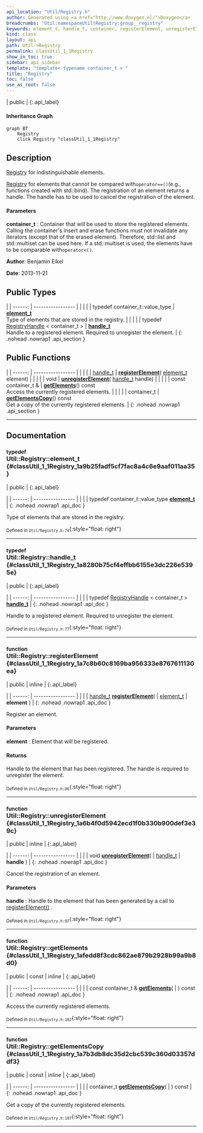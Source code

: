 ```yaml
---
api_location: "Util/Registry.h"
author: Generated using <a href="http://www.doxygen.nl/">Doxygen</a>
breadcrumbs: "Util:namespaceUtil|Registry:group__registry"
keywords: element_t, handle_t, container, registerElement, unregisterElement, getElements, getElementsCopy
kind: class
layout: api
path: Util->Registry
permalink: classUtil_1_1Registry
show_in_toc: true
sidebar: api_sidebar
template: "template< typename container_t > "
title: "Registry"
toc: false
use_as_root: false
---
```


| public |
{:.api_label}

#### Inheritance Graph

```mermaid
graph BT
	Registry
	click Registry "classUtil_1_1Registry"
```

## Description

[Registry](classUtil_1_1Registry) for indistinguishable elements.

 [Registry](classUtil_1_1Registry) for elements that cannot be compared with`operator==()`(e.g., functions created with std::bind). The registration of an element returns a handle. The handle has to be used to cancel the registration of the element.


#### Parameters
**container_t**
:  Container that will be used to store the registered elements. Calling the container's insert and erase functions must not invalidate any iterators (except that of the erased element). Therefore, std::list and std::multiset can be used here. If a std::multiset is used, the elements have to be comparable with`operator<()`.





**Author**: Benjamin Eikel



**Date**: 2013-11-21





## Public Types

|
| ------: | ----------------- |
|  | |
| typedef container_t::value_type | **[element_t](#classUtil_1_1Registry_1a9b25fadf5cf7fac8a4c6e9aaf011aa35)**  <br/> Type of elements that are stored in the registry. |
|  | |
| typedef [RegistryHandle](classUtil_1_1RegistryHandle) < container_t > | **[handle_t](#classUtil_1_1Registry_1a8280b75cf4effbb6155e3dc226e5395e)**  <br/> Handle to a registered element. Required to unregister the element. |
{: .nohead .nowrap1 .api_section }


## Public Functions

|
| ------: | ----------------- |
|  | |
| [handle_t](classUtil_1_1Registry#classUtil_1_1Registry_1a8280b75cf4effbb6155e3dc226e5395e) | **[registerElement](#classUtil_1_1Registry_1a7c8b60c8169ba956333e8767611130ea)**( [element_t](classUtil_1_1Registry#classUtil_1_1Registry_1a9b25fadf5cf7fac8a4c6e9aaf011aa35)  element) |
|  | |
| void | **[unregisterElement](#classUtil_1_1Registry_1a6b4f0d5942ecd1f0b330b900def3e39c)**( [handle_t](classUtil_1_1Registry#classUtil_1_1Registry_1a8280b75cf4effbb6155e3dc226e5395e)  handle) |
|  | |
| const container_t & | **[getElements](#classUtil_1_1Registry_1afedd8f3cdc862ae879b2928b99a9b8d0)**() const <br/> Access the currently registered elements. |
|  | |
| container_t | **[getElementsCopy](#classUtil_1_1Registry_1a7b3db8dc35d2cbc539c360d03357ddf3)**() const <br/> Get a copy of the currently registered elements. |
{: .nohead .nowrap1 .api_section }


-------------------------------------------------------------------

## Documentation

### <small>typedef</small><br/> Util::Registry::element_t {#classUtil_1_1Registry_1a9b25fadf5cf7fac8a4c6e9aaf011aa35}

| public |
{:.api_label}

|
| ------: | ----------------- |
|  |
| typedef container_t::value_type **[element_t](#classUtil_1_1Registry_1a9b25fadf5cf7fac8a4c6e9aaf011aa35)**  |
{: .nohead .nowrap1 .api_doc }

Type of elements that are stored in the registry.





<sub>Defined in `Util/Registry.h:74`</sub>{:style="float: right"}

-------------------------------------------------------------------

### <small>typedef</small><br/> Util::Registry::handle_t {#classUtil_1_1Registry_1a8280b75cf4effbb6155e3dc226e5395e}

| public |
{:.api_label}

|
| ------: | ----------------- |
|  |
| typedef [RegistryHandle](classUtil_1_1RegistryHandle) < container_t > **[handle_t](#classUtil_1_1Registry_1a8280b75cf4effbb6155e3dc226e5395e)**  |
{: .nohead .nowrap1 .api_doc }

Handle to a registered element. Required to unregister the element.





<sub>Defined in `Util/Registry.h:77`</sub>{:style="float: right"}

-------------------------------------------------------------------

### <small>function</small><br/> Util::Registry::registerElement {#classUtil_1_1Registry_1a7c8b60c8169ba956333e8767611130ea}

| public | inline |
{:.api_label}

|
| ------: | ----------------- |
|  |
| [handle_t](classUtil_1_1Registry#classUtil_1_1Registry_1a8280b75cf4effbb6155e3dc226e5395e) **[registerElement](#classUtil_1_1Registry_1a7c8b60c8169ba956333e8767611130ea)**( |  [element_t](classUtil_1_1Registry#classUtil_1_1Registry_1a9b25fadf5cf7fac8a4c6e9aaf011aa35)  | **element** ) |
{: .nohead .nowrap1 .api_doc }



Register an element.


#### Parameters
**element**
:  Element that will be registered.




#### Returns
Handle to the element that has been registered. The handle is required to unregister the element.





<sub>Defined in `Util/Registry.h:86`</sub>{:style="float: right"}

-------------------------------------------------------------------

### <small>function</small><br/> Util::Registry::unregisterElement {#classUtil_1_1Registry_1a6b4f0d5942ecd1f0b330b900def3e39c}

| public | inline |
{:.api_label}

|
| ------: | ----------------- |
|  |
| void **[unregisterElement](#classUtil_1_1Registry_1a6b4f0d5942ecd1f0b330b900def3e39c)**( |  [handle_t](classUtil_1_1Registry#classUtil_1_1Registry_1a8280b75cf4effbb6155e3dc226e5395e)  | **handle** ) |
{: .nohead .nowrap1 .api_doc }



Cancel the registration of an element.


#### Parameters
**handle**
:  Handle to the element that has been generated by a call to [registerElement()](classUtil_1_1Registry#classUtil_1_1Registry_1a7c8b60c8169ba956333e8767611130ea) .







<sub>Defined in `Util/Registry.h:97`</sub>{:style="float: right"}

-------------------------------------------------------------------

### <small>function</small><br/> Util::Registry::getElements {#classUtil_1_1Registry_1afedd8f3cdc862ae879b2928b99a9b8d0}

| public | const | inline |
{:.api_label}

|
| ------: | ----------------- |
|  |
| const container_t & **[getElements](#classUtil_1_1Registry_1afedd8f3cdc862ae879b2928b99a9b8d0)**( |  ) const |
{: .nohead .nowrap1 .api_doc }

Access the currently registered elements.





<sub>Defined in `Util/Registry.h:102`</sub>{:style="float: right"}

-------------------------------------------------------------------

### <small>function</small><br/> Util::Registry::getElementsCopy {#classUtil_1_1Registry_1a7b3db8dc35d2cbc539c360d03357ddf3}

| public | const | inline |
{:.api_label}

|
| ------: | ----------------- |
|  |
| container_t **[getElementsCopy](#classUtil_1_1Registry_1a7b3db8dc35d2cbc539c360d03357ddf3)**( |  ) const |
{: .nohead .nowrap1 .api_doc }

Get a copy of the currently registered elements.





<sub>Defined in `Util/Registry.h:107`</sub>{:style="float: right"}

-------------------------------------------------------------------

